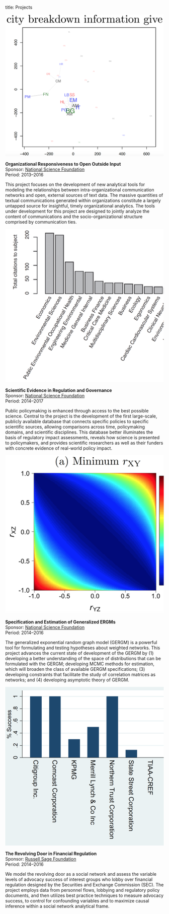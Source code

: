 title: Projects

<div class="block">
<img class="block" src="/static/ooo_project.png">

<p>
<strong>Organizational Responsiveness to Open Outside Input</strong> <br>
Sponsor: <a href="https://www.nsf.gov/awardsearch/showAward?AWD_ID=1320219">National Science Foundation</a> <br>
Period: 2013–2016
</p>

<p>This project focuses on the development of new analytical tools for modeling the relationships between intra-organizational communication networks and open, external sources of text data. The massive quantities of textual communications generated within organizations constitute a largely untapped source for insightful, timely organizational analytics. The tools under development for this project are designed to jointly analyze the content of communications and the socio-organizational structure comprised by communication ties.</p>
</div>

<div class="block">
<img class="block" src="/static/serg_project.png">

<p>
<strong>Scientific Evidence in Regulation and Governance</strong> <br>
Sponsor: <a href="http://www.nsf.gov/awardsearch/showAward?AWD_ID=1360104">National Science Foundation</a> <br>
Period: 2014–2017
</p>

<p>Public policymaking is enhanced through access to the best possible science. Central to the project is the development of the first large-scale, publicly available database that connects specific policies to specific scientific sources, allowing comparisons across time, policymaking domains, and scientific disciplines. This database better illuminates the basis of regulatory impact assessments, reveals how science is presented to policymakers, and provides scientific researchers as well as their funders with concrete evidence of real-world policy impact.</p>
</div>

<div class="block">
<img class="block" src="/static/gergm_project.png">

<p>
<strong>Specification and Estimation of Generalized ERGMs</strong><br>
Sponsor: <a href="http://www.nsf.gov/awardsearch/showAward?AWD_ID=1357606">National Science Foundation</a> <br>
Period: 2014–2016
</p>
<p>
The generalized exponential random graph model (GERGM) is a powerful tool for formulating and testing hypotheses about weighted networks. This project advances the current state of development of the GERGM by (1) developing a better understanding of the space of distributions that can be formulated with the GERGM; developing MCMC methods for estimation, which will broaden the class of available GERGM specifications; (3) developing constraints that facilitate the study of correlation matrices as networks; and (4) developing asymptotic theory of GERGM.
</p>


<div class="block">
<img class="block" src="/static/rdfr_project.png">

<p>
<strong>The Revolving Door in Financial Regulation</strong><br>
Sponsor: <a href="http://www.russellsage.org/awarded-project/revolving-door-financial-regulation-elite-networks-and-consequences-unequal-access-p">Russell Sage Foundation</a><br>
Period: 2014–2016
</p>
<p>
We model the revolving door as a social network and assess the variable levels of advocacy success of interest groups who lobby over financial regulation designed by the Securities and Exchange Commission (SEC). The project employs data from personnel flows, lobbying and regulatory policy documents, and then utilizes best practice techniques to measure advocacy success, to control for confounding variables and to maximize causal inference within a social network analytical frame.
</p>
</div>
